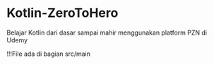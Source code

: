 # Kotlin-ZeroToHero
Belajar Kotlin dari dasar sampai mahir menggunakan platform PZN di Udemy

!!!File ada di bagian src/main
